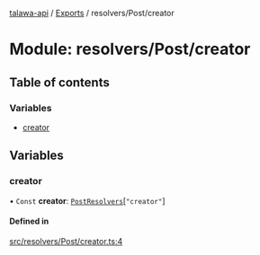 [talawa-api](../README.md) / [Exports](../modules.md) / resolvers/Post/creator

# Module: resolvers/Post/creator

## Table of contents

### Variables

- [creator](resolvers_Post_creator.md#creator)

## Variables

### creator

• `Const` **creator**: [`PostResolvers`](types_generatedGraphQLTypes.md#postresolvers)[``"creator"``]

#### Defined in

[src/resolvers/Post/creator.ts:4](https://github.com/PalisadoesFoundation/talawa-api/blob/ca38e6d/src/resolvers/Post/creator.ts#L4)
